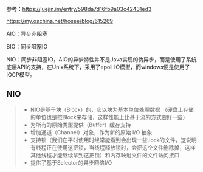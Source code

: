 参考：<https://juejin.im/entry/598da7d16fb9a03c42431ed3>

<https://my.oschina.net/hosee/blog/615269>

AIO：异步非阻塞

BIO：同步阻塞IO

NIO：同步非阻塞IO，AIO的异步特性并不是Java实现的伪异步，而是使用了系统底层API的支持，在Unix系统下，采用了epoll IO模型，而windows便是使用了IOCP模型。

## NIO

> - NIO是基于块（Block）的，它以块为基本单位处理数据 （硬盘上存储的单位也是按Block来存储，这样性能上比基于流的方式要好一些）
> - 为所有的原始类型提供（Buffer）缓存支持 
> - 增加通道（Channel）对象，作为新的原始 I/O 抽象
> - 支持锁（我们在平时使用时经常能看到会出现一些.lock的文件，这说明有线程正在使用这把锁，当线程释放锁时，会把这个文件删除掉，这样其他线程才能继续拿到这把锁）和内存映射文件的文件访问接口 
> - 提供了基于Selector的异步网络I/O